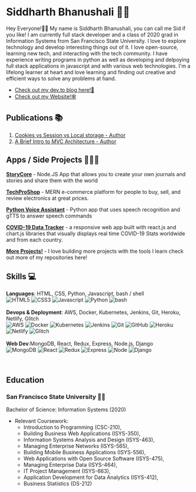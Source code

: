 # Siddharth Bhanushali 👦🏽

Hey Everyone!👋🏽 My name is Siddharth Bhanushali, you can call me Sid if you like! I am currently full stack developer and a class of 2020 grad in Information Systems from San Francisco State University. I love to explore technology and develop interesting things out of it. I love open-source, learning new tech, and interacting with the tech community. I have experience writing programs in python as well as developing and delpoying full stack applications in javascript and with various web technologies. I'm a lifelong learner at heart and love learning and finding out creative and efficient ways to solve any problems at hand. 
- [Check out my dev.to blog here!📝](https://dev.to/sidbhanushali/)
- [Check out my Website!🕸](https://sidb.ml)



## Publications 📚

1. [Cookies vs Session vs Local storage - Author](https://dev.to/sidbhanushali/cookies-vs-session-vs-local-storage-22ja)
2. [A Brief Intro to MVC Architecture - Author](https://dev.to/sidbhanushali/a-brief-intro-to-mvc-architecture-27e4)

## Apps / Side Projects 👨🏽‍💻

**[StoryCore](https://storycore.herokuapp.com/)**  - Node.JS App that allows you to create your own journals and stories and share them with the world 

**[TechProShop](https://github.com/sidbhanushali/TechProShop)**  - MERN e-commerce platform for people to buy, sell, and review electronics at great prices.

**[Python Voice Assistant](https://github.com/sidbhanushali/python_voice_assistant)**  - Python app that uses speech recognition and gTTS to answer speech commands

**[COVID-19 Data Tracker](https://covid19-datanow.netlify.app)**   - a responsive web app built with react.js and chart.js libraries that visually displays real time COVID-19 Stats worldwide and from each country.

**[More Projects!](https://github.com/sidbhanushali?tab=repositories)**   - I love building more projects with the tools I learn check out more of my repositories here!

## Skills 💻

**Languages**: HTML, CSS, Python, Javascript, bash / shell<br>
![HTML5](https://img.shields.io/badge/-HTML5-555555?style=flat&logo=html5)
![CSS3](https://img.shields.io/badge/-CSS3-555555?style=flat&logo=css3)
![Javascript](https://img.shields.io/badge/-Javascript-555555?style=flat&logo=javascript)
![Python](https://img.shields.io/badge/-Python-555555?style=flat&logo=python)
![bash](https://img.shields.io/badge/-Bash-555555?style=flat&logo=bash)
<br>
<br>
**Devops & Deployment**: AWS, Docker, Kubernetes, Jenkins, Git, Heroku, Netlify, Glitch <br>
![AWS](https://img.shields.io/badge/-AWS-111111?style=flat&logo=aws)
![Docker](https://img.shields.io/badge/-Docker-111111?style=flat&logo=docker)
![Kubernetes](https://img.shields.io/badge/-Kubernetes-111111?style=flat&logo=kubernetes)
![Jenkins](https://img.shields.io/badge/-Jenkins-555555?style=flat&logo=jenkins)
![Git](https://img.shields.io/badge/-Git-111111?style=flat&logo=git&logoColor=ffffff)
![GitHub](https://img.shields.io/badge/-GitHub-111111?style=flat&logo=github&logoColor=ffffff)
![Heroku](https://img.shields.io/badge/-Heroku-111111?style=flat&logo=heroku&logoColor=ffffff)
![Netlify](https://img.shields.io/badge/-Netlify-111111?style=flat&logo=netlify&logoColor=ffffff)
![Glitch](https://img.shields.io/badge/-Glitch-111111?style=flat&logo=glitch&logoColor=ffffff)
<br>
<br>
**Web Dev**:MongoDB, React, Redux, Express, Node.js, Django <br>
![MongoDB](https://img.shields.io/badge/-MongoDB-333333?style=flat&logo=mongodb)
![React](https://img.shields.io/badge/-React-333333?style=flat&logo=react&logoColor=F05032)
![Redux](https://img.shields.io/badge/-Redux-333333?style=flat&logo=react&logoColor=F05032)
![Express](https://img.shields.io/badge/-Express-333333?style=flat&logo=express&logoColor=F05032)
![Node](https://img.shields.io/badge/-Node-333333?style=flat&logo=node&logoColor=F05032)
![Django](https://img.shields.io/badge/-Django-333333?style=flat&logo=django&logoColor=F05032)

<br>

## Education

### San Francisco State University 🌉🐊
Bachelor of Science:  Information Systems  (2020)
 
- Relevant Coursework:
     - Introduction to Programming (CSC-210),
    -  Building Business Web Applications (ISYS-350),
    -  Information Systems Analysis and Design (ISYS-463), 
    -  Managing Enterprise Networks (ISYS-565),
    -  Building Mobile Business Applications (ISYS-556),
    -  Web Applications with Open Source Software (ISYS-475),
   -   Managing Enterprise Data (ISYS-464),
    -  IT Project Management (ISYS-663),
    -  Application Development for Data Analytics (ISYS-412),
    -  Business Statistics (DS-212)
